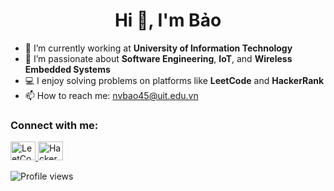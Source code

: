 <h1 align="center">Hi 👋, I'm Bảo</h1>

- 🔭 I’m currently working at **University of Information Technology**
- 🌱 I’m passionate about **Software Engineering**, **IoT**, and **Wireless Embedded Systems**
- 💻 I enjoy solving problems on platforms like **LeetCode** and **HackerRank**
- 📫 How to reach me: [nvbao45@uit.edu.vn](mailto:nvbao45@uit.edu.vn)

<h3 align="left">Connect with me:</h3>
<p align="left">
  <a href="https://leetcode.com/nvbao45" target="_blank">
    <img src="https://raw.githubusercontent.com/rahuldkjain/github-profile-readme-generator/master/src/images/icons/Social/leet-code.svg" alt="LeetCode" height="30" width="40" />
  </a>
  <a href="https://www.hackerrank.com/nvbao45" target="_blank">
    <img src="https://raw.githubusercontent.com/rahuldkjain/github-profile-readme-generator/master/src/images/icons/Social/hackerrank.svg" alt="HackerRank" height="30" width="40" />
  </a>
</p>

<p align="left">
  <img src="https://komarev.com/ghpvc/?username=nvbao45&label=Profile%20views&color=0e75b6&style=flat" alt="Profile views" />
</p>
